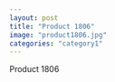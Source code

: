 ```yaml
---
layout: post
title: "Product 1806"
image: "product1806.jpg"
categories: "category1"
---
```

Product 1806

